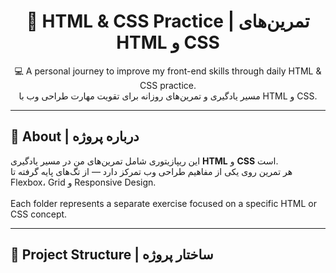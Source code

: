 <h1 align="center">🌱 HTML & CSS Practice | تمرین‌های HTML و CSS</h1>

<p align="center">
💻 A personal journey to improve my front-end skills through daily HTML & CSS practice.  
<br>
مسیر یادگیری و تمرین‌های روزانه برای تقویت مهارت طراحی وب با HTML و CSS.
</p>

---

## 🧩 About | درباره پروژه

این ریپازیتوری شامل تمرین‌های من در مسیر یادگیری <b>HTML</b> و <b>CSS</b> است.  
هر تمرین روی یکی از مفاهیم طراحی وب تمرکز دارد — از تگ‌های پایه گرفته تا Flexbox، Grid و Responsive Design.  
<br>
Each folder represents a separate exercise focused on a specific HTML or CSS concept.

---

## 📂 Project Structure | ساختار پروژه

